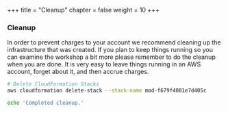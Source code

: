 +++
title = "Cleanup"
chapter = false
weight = 10
+++

### Cleanup 
In order to prevent charges to your account we recommend cleaning up the infrastructure that was created. If you plan to keep things running so you can examine the workshop a bit more please remember to do the cleanup when you are done. It is very easy to leave things running in an AWS account, forget about it, and then accrue charges.



```bash
# Delete CloudFormation Stacks
aws cloudformation delete-stack --stack-name mod-f679f4081e7d405c

echo 'Completed cleanup.'
```
